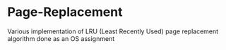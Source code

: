 # Page-Replacement
Various implementation of LRU (Least Recently Used) page replacement algorithm done as an OS assignment
